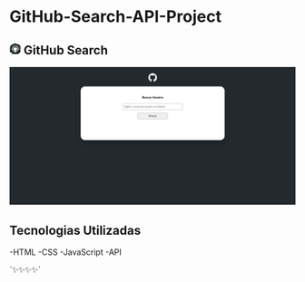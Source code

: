 # GitHub-Search-API-Project

## <img src="fm.png" width=20px> GitHub Search
[<img src="./exemplo.gif" alt="gif do exemplo do projeto">](https://marcelohcb.github.io/GitHub-Search-API-Project/)

## Tecnologias Utilizadas
-HTML
-CSS
-JavaScript
-API

´✨✨✨✨´